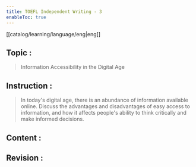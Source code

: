 ```yaml
---
title: TOEFL Independent Writing - 3
enableToc: true
---
```

[[catalog/learning/language/eng|eng]]

## Topic : 
> Information Accessibility in the Digital Age 

## Instruction :
> In today's digital age, there is an abundance of information available online. Discuss the advantages and disadvantages of easy access to information, and how it affects people's ability to think critically and make informed decisions. 

## Content :  

## Revision :
